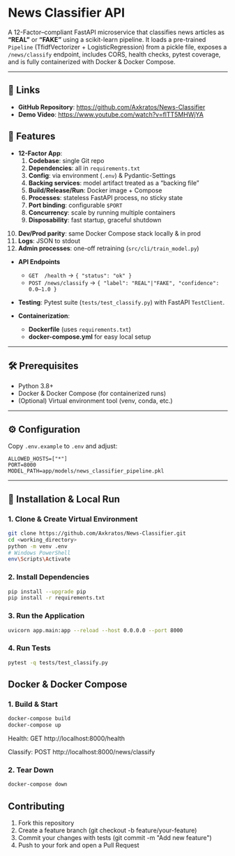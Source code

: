 # News Classifier API

A 12-Factor–compliant FastAPI microservice that classifies news articles as **“REAL”** or **“FAKE”** using a scikit-learn pipeline. It loads a pre-trained `Pipeline` (TfidfVectorizer + LogisticRegression) from a pickle file, exposes a `/news/classify` endpoint, includes CORS, health checks, pytest coverage, and is fully containerized with Docker & Docker Compose.

---

## 🔗 Links

- **GitHub Repository**: https://github.com/Axkratos/News-Classifier
- **Demo Video**: https://www.youtube.com/watch?v=flTT5MHWjYA

## 🚀 Features

- **12-Factor App**:
  1. **Codebase**: single Git repo
  2. **Dependencies**: all in `requirements.txt`
  3. **Config**: via environment (`.env`) & Pydantic-Settings
  4. **Backing services**: model artifact treated as a “backing file”
  5. **Build/Release/Run**: Docker image + Compose
  6. **Processes**: stateless FastAPI process, no sticky state
  7. **Port binding**: configurable `$PORT`
  8. **Concurrency**: scale by running multiple containers
  9. **Disposability**: fast startup, graceful shutdown

10. **Dev/Prod parity**: same Docker Compose stack locally & in prod
11. **Logs**: JSON to stdout
12. **Admin processes**: one-off retraining (`src/cli/train_model.py`)

- **API Endpoints**

  - `GET  /health` → `{ "status": "ok" }`
  - `POST /news/classify` → `{ "label": "REAL"|"FAKE", "confidence": 0.0–1.0 }`

- **Testing**: Pytest suite (`tests/test_classify.py`) with FastAPI `TestClient`.

- **Containerization**:
  - **Dockerfile** (uses `requirements.txt`)
  - **docker-compose.yml** for easy local setup

---

## 🛠️ Prerequisites

- Python 3.8+
- Docker & Docker Compose (for containerized runs)
- (Optional) Virtual environment tool (venv, conda, etc.)

---

## ⚙️ Configuration

Copy `.env.example` to `.env` and adjust:

```dotenv
ALLOWED_HOSTS=["*"]
PORT=8000
MODEL_PATH=app/models/news_classifier_pipeline.pkl

```

---

## 🎲 Installation & Local Run

### 1. Clone & Create Virtual Environment

```bash
git clone https://github.com/Axkratos/News-Classifier.git
cd <working_directory>
python -m venv .env
# Windows PowerShell
env\Scripts\Activate
```

### 2. Install Dependencies

```bash
pip install --upgrade pip
pip install -r requirements.txt
```

### 3. Run the Application

```bash
uvicorn app.main:app --reload --host 0.0.0.0 --port 8000
```

### 4. Run Tests

```bash
pytest -q tests/test_classify.py
```

## Docker & Docker Compose

### 1. Build & Start

```bash
docker-compose build
docker-compose up
```

Health: GET http://localhost:8000/health

Classify: POST http://localhost:8000/news/classify

### 2. Tear Down

```bash
docker-compose down
```

## Contributing

1. Fork this repository
2. Create a feature branch (git checkout -b feature/your-feature)
3. Commit your changes with tests (git commit -m "Add new feature")
4. Push to your fork and open a Pull Request
